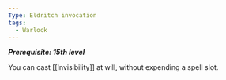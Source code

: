 ```yaml
---
Type: Eldritch invocation
tags:
  - Warlock
---
```

**_Prerequisite: 15th level_**

You can cast [[Invisibility]] at will, without expending a spell slot.
